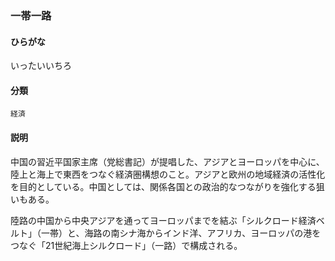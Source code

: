 <div style="display:none;">

## [あ行](securities-terms?id=あ行)

</div>

### 一帯一路

#### ひらがな

いったいいちろ

#### 分類

`経済`

#### 説明

中国の習近平国家主席（党総書記）が提唱した、アジアとヨーロッパを中心に、陸上と海上で東西をつなぐ経済圏構想のこと。アジアと欧州の地域経済の活性化を目的としている。中国としては、関係各国との政治的なつながりを強化する狙いもある。 
 
陸路の中国から中央アジアを通ってヨーロッパまでを結ぶ「シルクロード経済ベルト」（一帯）と、海路の南シナ海からインド洋、アフリカ、ヨーロッパの港をつなぐ「21世紀海上シルクロード」（一路）で構成される。

<div style="display:none;">

## [か行](securities-terms?id=か行)
## [さ行](securities-terms?id=さ行)
## [た行](securities-terms?id=た行)
## [な行](securities-terms?id=な行)
## [は行](securities-terms?id=は行)
## [ま行](securities-terms?id=ま行)
## [や行](securities-terms?id=や行)
## [ら行](securities-terms?id=ら行)
## [わ行](securities-terms?id=わ行)
## [英数字・記号](securities-terms?id=英数字・記号)

</div>

